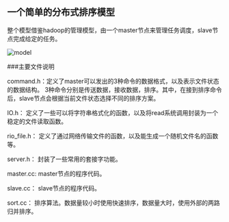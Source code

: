 ## 一个简单的分布式排序模型

整个模型借鉴hadoop的管理模型，由一个master节点来管理任务调度，slave节点完成给定的任务。

![model](https://github.com/WnFg/Distribute_sort/blob/master/image/model.png)


###主要文件说明

command.h：定义了master可以发出的3种命令的数据格式，以及表示文件状态的数据结构。
3种命令分别是传送数据，接收数据，排序。其中，在接到排序命令后，slave节点会根据当前文件状态选择不同的排序方案。

IO.h： 定义了一些可以将字符串格式化的函数，以及将read系统调用封装为一个稳定的文件读取函数。

rio_file.h： 定义了通过网络传输文件的函数，以及能生成一个随机文件名的函数等。

server.h： 封装了一些常用的套接字功能。 

master.cc: master节点的程序代码。

slave.cc： slave节点的程序代码。

sort.cc：  排序算法。数据量较小时使用快速排序，数据量大时，使用外部的两路归并排序。


